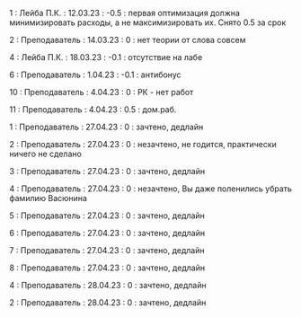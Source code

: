 1 : Лейба П.К. : 12.03.23 : -0.5 : первая оптимизация должна минимизировать расходы, а не максимизировать их. Снято 0.5 за срок

2 : Преподаватель : 14.03.23 : 0 : нет теории от слова совсем

4 : Лейба П.К. : 18.03.23 : -0.1 : отсутствие на лабе

6 : Преподаватель : 1.04.23 : -0.1 : антибонус

10 : Преподаватель : 4.04.23 : 0 : РК - нет работ

11 : Преподаватель : 4.04.23 : 0.5 : дом.раб.

1 : Преподаватель : 27.04.23 : 0 : зачтено, дедлайн

2 : Преподаватель : 27.04.23 : 0 : незачтено, не годится, практически ничего не сделано

3 : Преподаватель : 27.04.23 : 0 : зачтено, дедлайн

4 : Преподаватель : 27.04.23 : 0 : незачтено, Вы даже поленились убрать фамилию Васюнина

5 : Преподаватель : 27.04.23 : 0 : зачтено, дедлайн

6 : Преподаватель : 27.04.23 : 0 : зачтено, дедлайн

7 : Преподаватель : 27.04.23 : 0 : зачтено, дедлайн

8 : Преподаватель : 27.04.23 : 0 : зачтено, дедлайн

4 : Преподаватель : 28.04.23 : 0 : зачтено, дедлайн

2 : Преподаватель : 28.04.23 : 0 : зачтено, дедлайн
